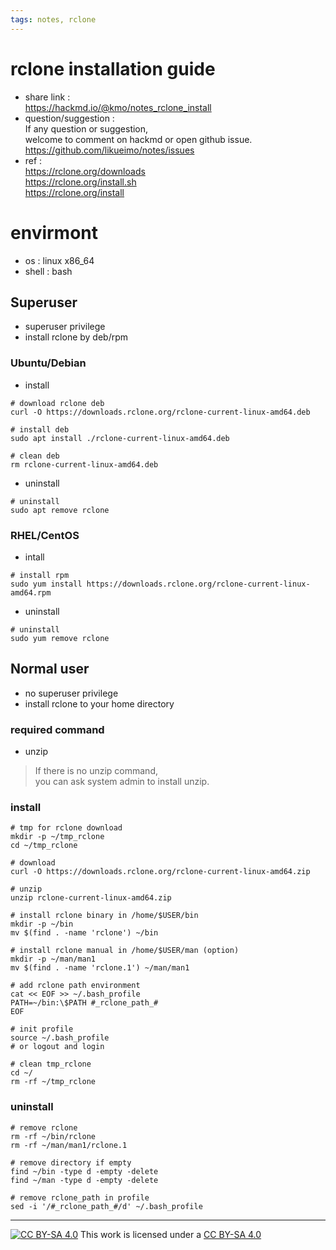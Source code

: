 ```yaml
---
tags: notes, rclone
---
```


# rclone installation guide

- share link :  
https://hackmd.io/@kmo/notes_rclone_install  
- question/suggestion :  
If any question or suggestion,  
welcome to comment on hackmd or open github issue.  
https://github.com/likueimo/notes/issues
- ref :  
https://rclone.org/downloads  
https://rclone.org/install.sh  
https://rclone.org/install  

# envirmont
- os : linux x86_64
- shell : bash

## Superuser
- superuser privilege
- install rclone by deb/rpm

### Ubuntu/Debian  
- install 
```bash=
# download rclone deb
curl -O https://downloads.rclone.org/rclone-current-linux-amd64.deb

# install deb
sudo apt install ./rclone-current-linux-amd64.deb

# clean deb
rm rclone-current-linux-amd64.deb
```
- uninstall 
```bash=
# uninstall
sudo apt remove rclone
```

### RHEL/CentOS
- intall

```bash=
# install rpm
sudo yum install https://downloads.rclone.org/rclone-current-linux-amd64.rpm
```
- uninstall
```bash=
# uninstall
sudo yum remove rclone
```

## Normal user 
- no superuser privilege
- install rclone to your home directory


### required command
- unzip 
> If there is no unzip command,  
> you can ask system admin to install unzip.


### install

```bash=
# tmp for rclone download
mkdir -p ~/tmp_rclone
cd ~/tmp_rclone

# download
curl -O https://downloads.rclone.org/rclone-current-linux-amd64.zip

# unzip
unzip rclone-current-linux-amd64.zip

# install rclone binary in /home/$USER/bin
mkdir -p ~/bin
mv $(find . -name 'rclone') ~/bin

# install rclone manual in /home/$USER/man (option)
mkdir -p ~/man/man1
mv $(find . -name 'rclone.1') ~/man/man1

# add rclone path environment
cat << EOF >> ~/.bash_profile
PATH=~/bin:\$PATH #_rclone_path_#
EOF

# init profile 
source ~/.bash_profile
# or logout and login

# clean tmp_rclone
cd ~/
rm -rf ~/tmp_rclone
```

### uninstall

```bash=
# remove rclone
rm -rf ~/bin/rclone
rm -rf ~/man/man1/rclone.1

# remove directory if empty
find ~/bin -type d -empty -delete
find ~/man -type d -empty -delete

# remove rclone_path in profile
sed -i '/#_rclone_path_#/d' ~/.bash_profile
```

---
[![CC BY-SA 4.0][cc-by-sa-image]][cc-by-sa] This work is licensed under a [CC BY-SA 4.0][cc-by-sa]  

[cc-by-sa]: http://creativecommons.org/licenses/by-sa/4.0/ 
[cc-by-sa-image]: https://licensebuttons.net/l/by-sa/4.0/88x31.png  
